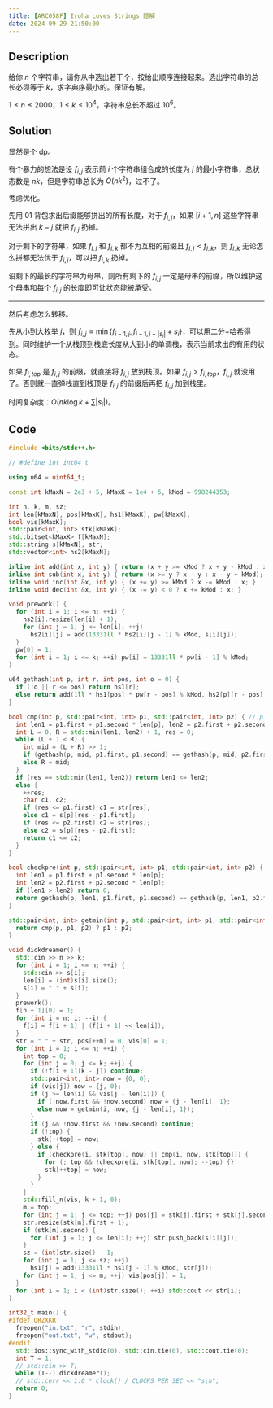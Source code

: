 ```yaml
---
title: [ARC058F] Iroha Loves Strings 题解
date: 2024-09-29 21:50:00
---
```


## Description

给你 $n$ 个字符串，请你从中选出若干个，按给出顺序连接起来。选出字符串的总长必须等于 $k$，求字典序最小的。保证有解。

$1 \leq n \leq 2000$，$1\leq k \leq 10^4$，字符串总长不超过 $10^6$。

## Solution

显然是个 dp。

有个暴力的想法是设 $f_{i,j}$ 表示前 $i$ 个字符串组合成的长度为 $j$ 的最小字符串，总状态数是 $nk$，但是字符串总长为 $O(nk^2)$，过不了。

考虑优化。

先用 01 背包求出后缀能够拼出的所有长度，对于 $f_{i,j}$，如果 $[i+1,n]$ 这些字符串无法拼出 $k-j$ 就把 $f_{i,j}$ 扔掉。

对于剩下的字符串，如果 $f_{i,j}$ 和 $f_{i,k}$ 都不为互相的前缀且 $f_{i,j}<f_{i,k}$，则 $f_{i,k}$ 无论怎么拼都无法优于 $f_{i,j}$，可以把 $f_{i,k}$ 扔掉。

设剩下的最长的字符串为母串，则所有剩下的 $f_{i,j}$ 一定是母串的前缀，所以维护这个母串和每个 $f_{i,j}$ 的长度即可让状态能被承受。

---

然后考虑怎么转移。

先从小到大枚举 $j$，则 $f_{i,j}=\min\left\{f_{i-1,j},f_{i-1,j-|s_i|}+s_i\right\}$，可以用二分+哈希得到。同时维护一个从栈顶到栈底长度从大到小的单调栈，表示当前求出的有用的状态。

如果 $f_{i,top}$ 是 $f_{i,j}$ 的前缀，就直接将 $f_{i,j}$ 放到栈顶。如果 $f_{i,j}>f_{i,top}$，$f_{i,j}$ 就没用了。否则就一直弹栈直到栈顶是 $f_{i,j}$ 的前缀后再把 $f_{i,j}$ 加到栈里。

时间复杂度：$O\left(nk\log k+\sum\left|s_i\right|\right)$。

## Code

```cpp
#include <bits/stdc++.h>

// #define int int64_t

using u64 = uint64_t;

const int kMaxN = 2e3 + 5, kMaxK = 1e4 + 5, kMod = 998244353;

int n, k, m, sz;
int len[kMaxN], pos[kMaxK], hs1[kMaxK], pw[kMaxK];
bool vis[kMaxK];
std::pair<int, int> stk[kMaxK];
std::bitset<kMaxK> f[kMaxN];
std::string s[kMaxN], str;
std::vector<int> hs2[kMaxN];

inline int add(int x, int y) { return (x + y >= kMod ? x + y - kMod : x + y); }
inline int sub(int x, int y) { return (x >= y ? x - y : x - y + kMod); }
inline void inc(int &x, int y) { (x += y) >= kMod ? x -= kMod : x; }
inline void dec(int &x, int y) { (x -= y) < 0 ? x += kMod : x; }

void prework() {
  for (int i = 1; i <= n; ++i) {
    hs2[i].resize(len[i] + 1);
    for (int j = 1; j <= len[i]; ++j)
      hs2[i][j] = add(13331ll * hs2[i][j - 1] % kMod, s[i][j]);
  }
  pw[0] = 1;
  for (int i = 1; i <= k; ++i) pw[i] = 13331ll * pw[i - 1] % kMod;
}

u64 gethash(int p, int r, int pos, int o = 0) {
  if (!o || r <= pos) return hs1[r];
  else return add(1ll * hs1[pos] * pw[r - pos] % kMod, hs2[p][r - pos]);
}

bool cmp(int p, std::pair<int, int> p1, std::pair<int, int> p2) { // p1 <= p2
  int len1 = p1.first + p1.second * len[p], len2 = p2.first + p2.second * len[p];
  int L = 0, R = std::min(len1, len2) + 1, res = 0;
  while (L + 1 < R) {
    int mid = (L + R) >> 1;
    if (gethash(p, mid, p1.first, p1.second) == gethash(p, mid, p2.first, p2.second)) L = res = mid;
    else R = mid;
  }
  if (res == std::min(len1, len2)) return len1 <= len2;
  else {
    ++res;
    char c1, c2;
    if (res <= p1.first) c1 = str[res];
    else c1 = s[p][res - p1.first];
    if (res <= p2.first) c2 = str[res];
    else c2 = s[p][res - p2.first];
    return c1 <= c2;
  }
}

bool checkpre(int p, std::pair<int, int> p1, std::pair<int, int> p2) {
  int len1 = p1.first + p1.second * len[p];
  int len2 = p2.first + p2.second * len[p];
  if (len1 > len2) return 0;
  return gethash(p, len1, p1.first, p1.second) == gethash(p, len1, p2.first, p2.second);
}

std::pair<int, int> getmin(int p, std::pair<int, int> p1, std::pair<int, int> p2) {
  return cmp(p, p1, p2) ? p1 : p2;
}

void dickdreamer() {
  std::cin >> n >> k;
  for (int i = 1; i <= n; ++i) {
    std::cin >> s[i];
    len[i] = (int)s[i].size();
    s[i] = " " + s[i];
  }
  prework();
  f[n + 1][0] = 1;
  for (int i = n; i; --i) {
    f[i] = f[i + 1] | (f[i + 1] << len[i]);
  }
  str = " " + str, pos[++m] = 0, vis[0] = 1;
  for (int i = 1; i <= n; ++i) {
    int top = 0;
    for (int j = 0; j <= k; ++j) {
      if (!f[i + 1][k - j]) continue;
      std::pair<int, int> now = {0, 0};
      if (vis[j]) now = {j, 0};
      if (j >= len[i] && vis[j - len[i]]) {
        if (!now.first && !now.second) now = {j - len[i], 1};
        else now = getmin(i, now, {j - len[i], 1});
      }
      if (j && !now.first && !now.second) continue;
      if (!top) {
        stk[++top] = now;
      } else {
        if (checkpre(i, stk[top], now) || cmp(i, now, stk[top])) {
          for (; top && !checkpre(i, stk[top], now); --top) {}
          stk[++top] = now;
        }
      }
    }
    std::fill_n(vis, k + 1, 0);
    m = top;
    for (int j = 1; j <= top; ++j) pos[j] = stk[j].first + stk[j].second * len[i];
    str.resize(stk[m].first + 1);
    if (stk[m].second) {
      for (int j = 1; j <= len[i]; ++j) str.push_back(s[i][j]);
    }
    sz = (int)str.size() - 1;
    for (int j = 1; j <= sz; ++j)
      hs1[j] = add(13331ll * hs1[j - 1] % kMod, str[j]);
    for (int j = 1; j <= m; ++j) vis[pos[j]] = 1;
  }
  for (int i = 1; i < (int)str.size(); ++i) std::cout << str[i];
}

int32_t main() {
#ifdef ORZXKR
  freopen("in.txt", "r", stdin);
  freopen("out.txt", "w", stdout);
#endif
  std::ios::sync_with_stdio(0), std::cin.tie(0), std::cout.tie(0);
  int T = 1;
  // std::cin >> T;
  while (T--) dickdreamer();
  // std::cerr << 1.0 * clock() / CLOCKS_PER_SEC << "s\n";
  return 0;
}
```